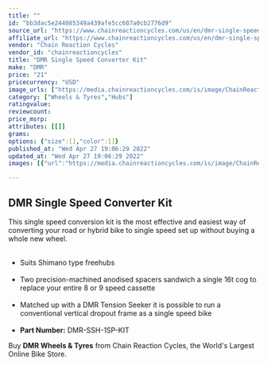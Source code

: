 ```yaml
---
title: ""
id: "bb3dac5e244085349a439afe5cc607a0cb2776d9"
source_url: "https://www.chainreactioncycles.com/us/en/dmr-single-speed-converter-kit/rp-prod2300"
affiliate_url: "https://www.chainreactioncycles.com/us/en/dmr-single-speed-converter-kit/rp-prod2300"
vendor: "Chain Reaction Cycles"
vendor_id: "chainreactioncycles"
title: "DMR Single Speed Converter Kit"
make: "DMR"
price: "21"
pricecurrency: "USD"
image_urls: ["https://media.chainreactioncycles.com/is/image/ChainReactionCycles/prod2300_NC_NE_01?wid=500&hei=505"]
category: ["Wheels & Tyres","Hubs"]
ratingvalue: 
reviewcount: 
price_msrp: 
attributes: [[]]
grams: 
options: {"size":[],"color":[]}
published_at: "Wed Apr 27 19:06:29 2022"
updated_at: "Wed Apr 27 19:06:29 2022"
images: [{"url":"https://media.chainreactioncycles.com/is/image/ChainReactionCycles/prod2300_NC_NE_01?wid=500&hei=505","path":"full/9e1eb6547aee73a8db870d3216ccdea2f6b248ae.jpg","checksum":"3dfa5d1fdf1c476299546c1aadff2b16","status":"downloaded"}]

---
```

<h2 class="from-description-field">DMR Single Speed Converter Kit</h2> <p>This single speed conversion kit is the most effective and easiest way of converting your road or hybrid bike to single speed set up without buying a whole new wheel.</p> <ul>   <li>Suits Shimano type freehubs</li>  <li>Two precision-machined anodised spacers sandwich a single 16t cog to replace your entire 8 or 9 speed cassette</li>     <li>Matched up with a DMR Tension Seeker it is possible to run a conventional vertical dropout frame as a single speed bike</li>  <li><strong>Part Number:</strong> DMR-SSH-1SP-KIT</li></ul> <p class="from-description-field">Buy <strong>DMR Wheels & Tyres</strong> from Chain Reaction Cycles, the World's Largest Online Bike Store.</p>